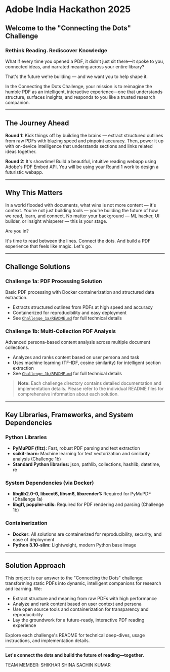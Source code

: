 # Adobe India Hackathon 2025

## Welcome to the "Connecting the Dots" Challenge

### Rethink Reading. Rediscover Knowledge

What if every time you opened a PDF, it didn't just sit there—it spoke to you, connected ideas, and narrated meaning across your entire library?

That's the future we're building — and we want you to help shape it.

In the Connecting the Dots Challenge, your mission is to reimagine the humble PDF as an intelligent, interactive experience—one that understands structure, surfaces insights, and responds to you like a trusted research companion.

---

## The Journey Ahead

**Round 1:** Kick things off by building the brains — extract structured outlines from raw PDFs with blazing speed and pinpoint accuracy. Then, power it up with on-device intelligence that understands sections and links related ideas together.

**Round 2:** It's showtime! Build a beautiful, intuitive reading webapp using Adobe's PDF Embed API. You will be using your Round 1 work to design a futuristic webapp.

---

## Why This Matters

In a world flooded with documents, what wins is not more content — it's context. You're not just building tools — you're building the future of how we read, learn, and connect. No matter your background — ML hacker, UI builder, or insight whisperer — this is your stage.

Are you in?

It's time to read between the lines. Connect the dots. And build a PDF experience that feels like magic. Let's go.

---

## Challenge Solutions

### Challenge 1a: PDF Processing Solution
Basic PDF processing with Docker containerization and structured data extraction.
- Extracts structured outlines from PDFs at high speed and accuracy
- Containerized for reproducibility and easy deployment
- See [`Challenge_1a/README.md`](./Challenge_1a/README.md) for full technical details

### Challenge 1b: Multi-Collection PDF Analysis
Advanced persona-based content analysis across multiple document collections.
- Analyzes and ranks content based on user persona and task
- Uses machine learning (TF-IDF, cosine similarity) for intelligent section extraction
- See [`Challenge_1b/README.md`](./Challenge_1b/README.md) for full technical details

> **Note:** Each challenge directory contains detailed documentation and implementation details. Please refer to the individual README files for comprehensive information about each solution.

---

## Key Libraries, Frameworks, and System Dependencies

### Python Libraries
- **PyMuPDF (fitz):** Fast, robust PDF parsing and text extraction
- **scikit-learn:** Machine learning for text vectorization and similarity analysis (Challenge 1b)
- **Standard Python libraries:** json, pathlib, collections, hashlib, datetime, re

### System Dependencies (via Docker)
- **libglib2.0-0, libxext6, libsm6, libxrender1:** Required for PyMuPDF (Challenge 1a)
- **libgl1, poppler-utils:** Required for PDF rendering and parsing (Challenge 1b)

### Containerization
- **Docker:** All solutions are containerized for reproducibility, security, and ease of deployment
- **Python 3.10-slim:** Lightweight, modern Python base image

---

## Solution Approach

This project is our answer to the "Connecting the Dots" challenge: transforming static PDFs into dynamic, intelligent companions for research and learning. We:
- Extract structure and meaning from raw PDFs with high performance
- Analyze and rank content based on user context and persona
- Use open source tools and containerization for transparency and reproducibility
- Lay the groundwork for a future-ready, interactive PDF reading experience

Explore each challenge's README for technical deep-dives, usage instructions, and implementation details.

---

**Let's connect the dots and build the future of reading—together.**


TEAM MEMBER:
SHIKHAR SHINA
SACHIN KUMAR
